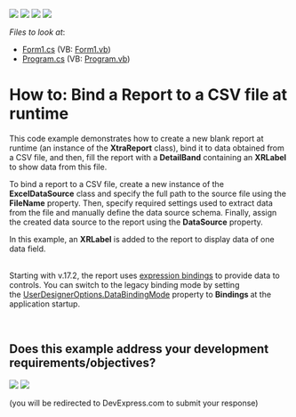 <!-- default badges list -->
![](https://img.shields.io/endpoint?url=https://codecentral.devexpress.com/api/v1/VersionRange/128598518/17.2.3%2B)
[![](https://img.shields.io/badge/Open_in_DevExpress_Support_Center-FF7200?style=flat-square&logo=DevExpress&logoColor=white)](https://supportcenter.devexpress.com/ticket/details/T311958)
[![](https://img.shields.io/badge/📖_How_to_use_DevExpress_Examples-e9f6fc?style=flat-square)](https://docs.devexpress.com/GeneralInformation/403183)
[![](https://img.shields.io/badge/💬_Leave_Feedback-feecdd?style=flat-square)](#does-this-example-address-your-development-requirementsobjectives)
<!-- default badges end -->
<!-- default file list -->
*Files to look at*:

* [Form1.cs](./CS/BindingReportToCsvFile/Form1.cs) (VB: [Form1.vb](./VB/BindingReportToCsvFile/Form1.vb))
* [Program.cs](./CS/BindingReportToCsvFile/Program.cs) (VB: [Program.vb](./VB/BindingReportToCsvFile/Program.vb))
<!-- default file list end -->
# How to: Bind a Report to a CSV file at runtime


<p>This code example demonstrates how to create a new blank report at runtime (an instance of the <strong>XtraReport</strong> class), bind it to data obtained from a CSV file, and then, fill the report with a <strong>DetailBand</strong> containing an <strong>XRLabel</strong> to show data from this file.</p>
<p>To bind a report to a CSV file, create a new instance of the <strong>ExcelDataSource</strong> class and specify the full path to the source file using the <strong>FileName</strong> property. Then, specify required settings used to extract data from the file and manually define the data source schema. Finally, assign the created data source to the report using the <strong>DataSource</strong> property.</p>
<p>In this example, an <strong>XRLabel</strong> is added to the report to display data of one data field.<br><br></p>
<p>Starting with v.17.2, the report uses <a href="https://documentation.devexpress.com/XtraReports/119236/Creating-Reports-in-Visual-Studio/Detailed-Guide-to-DevExpress-Reporting/Providing-Data-to-Reports/Data-Binding-Overview/Data-Binding-Modes">expression bindings</a> to provide data to controls. You can switch to the legacy binding mode by setting the <a href="https://documentation.devexpress.com/XtraReports/DevExpress.XtraReports.Configuration.UserDesignerOptions.DataBindingMode.property">UserDesignerOptions.DataBindingMode</a> property to <strong>Bindings </strong>at the application startup.</p>

<br/>


<!-- feedback -->
## Does this example address your development requirements/objectives?

[<img src="https://www.devexpress.com/support/examples/i/yes-button.svg"/>](https://www.devexpress.com/support/examples/survey.xml?utm_source=github&utm_campaign=reporting-winforms-bind-to-csv-file&~~~was_helpful=yes) [<img src="https://www.devexpress.com/support/examples/i/no-button.svg"/>](https://www.devexpress.com/support/examples/survey.xml?utm_source=github&utm_campaign=reporting-winforms-bind-to-csv-file&~~~was_helpful=no)

(you will be redirected to DevExpress.com to submit your response)
<!-- feedback end -->
